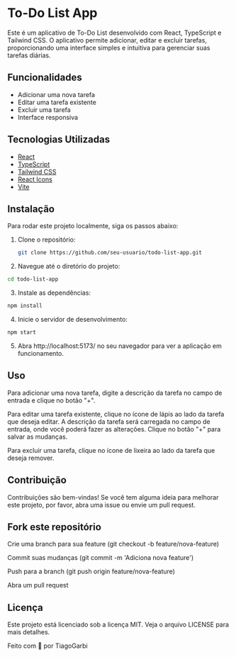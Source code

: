# To-Do List App

Este é um aplicativo de To-Do List desenvolvido com React, TypeScript e Tailwind CSS. O aplicativo permite adicionar, editar e excluir tarefas, proporcionando uma interface simples e intuitiva para gerenciar suas tarefas diárias.

## Funcionalidades

- Adicionar uma nova tarefa
- Editar uma tarefa existente
- Excluir uma tarefa
- Interface responsiva

## Tecnologias Utilizadas

- [React](https://reactjs.org/)
- [TypeScript](https://www.typescriptlang.org/)
- [Tailwind CSS](https://tailwindcss.com/)
- [React Icons](https://react-icons.github.io/react-icons/)
- [Vite](https://vitejs.dev/)

## Instalação

Para rodar este projeto localmente, siga os passos abaixo:

1. Clone o repositório:

   ```sh
   git clone https://github.com/seu-usuario/todo-list-app.git
   ```

2. Navegue até o diretório do projeto:

  ```sh
  cd todo-list-app
  ```

3. Instale as dependências:

  ```sh
  npm install
  ```

4. Inicie o servidor de desenvolvimento:

  ```sh
  npm start
  ```

5. Abra http://localhost:5173/ no seu navegador para ver a aplicação em funcionamento.

## Uso

Para adicionar uma nova tarefa, digite a descrição da tarefa no campo de entrada e clique no botão "+".

Para editar uma tarefa existente, clique no ícone de lápis ao lado da tarefa que deseja editar. A descrição da tarefa será carregada no campo de entrada, onde você poderá fazer as alterações. Clique no botão "+" para salvar as mudanças.

Para excluir uma tarefa, clique no ícone de lixeira ao lado da tarefa que deseja remover.

## Contribuição

Contribuições são bem-vindas! Se você tem alguma ideia para melhorar este projeto, por favor, abra uma issue ou envie um pull request.

## Fork este repositório

Crie uma branch para sua feature (git checkout -b feature/nova-feature)

Commit suas mudanças (git commit -m 'Adiciona nova feature')

Push para a branch (git push origin feature/nova-feature)

Abra um pull request

## Licença

Este projeto está licenciado sob a licença MIT. Veja o arquivo LICENSE para mais detalhes.

Feito com 💖 por TiagoGarbi
